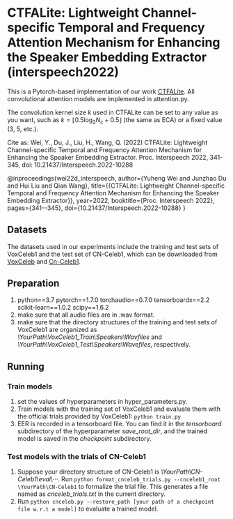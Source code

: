 # CTFALite: Lightweight Channel-specific Temporal and Frequency Attention Mechanism for Enhancing the Speaker Embedding Extractor (interspeech2022)
This is a Pytorch-based implementation of our work [CTFALite](https://www.isca-speech.org/archive/interspeech_2022/wei22d_interspeech.html). All convolutional attention models are implemented in attention.py.

The convolution kernel size $k$ used in CTFALite can be set to any value as you want, such as $k=\lfloor0.5\log_{2}N_{c}+0.5\rfloor$ (the same as ECA) or a fixed value (3, 5, etc.).

Cite as: Wei, Y., Du, J., Liu, H., Wang, Q. (2022) CTFALite: Lightweight Channel-specific Temporal and Frequency Attention Mechanism for Enhancing the Speaker Embedding Extractor. Proc. Interspeech 2022, 341-345, doi: 10.21437/Interspeech.2022-10288

@inproceedings{wei22d_interspeech,
  author={Yuheng Wei and Junzhao Du and Hui Liu and Qian Wang},
  title={{CTFALite: Lightweight Channel-specific Temporal and Frequency Attention Mechanism for Enhancing the Speaker Embedding Extractor}},
  year=2022,
  booktitle={Proc. Interspeech 2022},
  pages={341--345},
  doi={10.21437/Interspeech.2022-10288}
}

## Datasets
The datasets used in our experiments include the training and test sets of VoxCeleb1 and the test set of CN-Celeb1, which can be downloaded from [VoxCeleb](https://www.robots.ox.ac.uk/~vgg/data/voxceleb) and [Cn-Celeb1](https://www.openslr.org/resources/82/cn-celeb_v2.tar.gz). 
## Preparation
1. python==3.7 pytorch==1.7.0 torchaudio==0.7.0 tensorboardx==2.2 scikit-learn==1.0.2 scipy==1.6.2
2. make sure that all audio files are in .wav format.  
3. make sure that the directory structures of the training and test sets of VoxCeleb1 are organized as *\YourPath\VoxCeleb1_Train\Speakers\Wavfiles* and *\YourPath\VoxCeleb1_Test\Speakers\Wavefiles*, respectively.
## Running
### Train models
1. set the values of hyperparameters in hyper_parameters.py.
2. Train models with the training set of VoxCeleb1 and evaluate them with the official trials provided by VoxCeleb1: `python train.py`
3. EER is recorded in a tensorboard file. You can find it in the *tensorboard* subdirectory of the hyperparameter *save_root_dir*, and the trained model is saved in the *checkpoint* subdirectory.
### Test models with the trials of CN-Celeb1
1. Suppose your directory structure of CN-Celeb1 is *\YourPath\CN-Celeb1\eval\···*. Run `python format_cnceleb_trials.py --cnceleb1_root \YourPath\CN-Celeb1` to formalize the trial file. This generates a file named as *cnceleb_trials.txt* in the current directory.
2. Run `python cnceleb.py --restore_path [your path of a checkpoint file w.r.t a model]` to evaluate a trained model.
